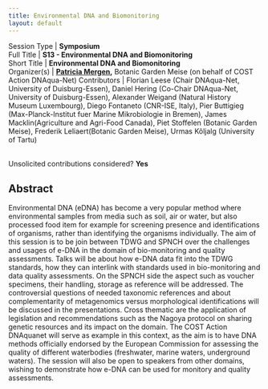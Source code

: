 ```yaml
---
title: Environmental DNA and Biomonitoring
layout: default
---
```


Session Type | **Symposium**  
Full Title   | **S13 - Environmental DNA and Biomonitoring**  
Short Title  | **Environmental DNA and Biomonitoring**  
Organizer(s) | **[Patricia Mergen](mailto:Patricia.Mergen@plantentuinmeise.be),** Botanic Garden Meise (on behalf of COST Action DNAqua-Net)
Contributors |  Florian Leese (Chair DNAqua-Net, University of Duisburg-Essen), Daniel Hering (Co-Chair DNAqua-Net, University of Duisburg-Essen), Alexander Weigand (Natural History Museum Luxembourg), Diego Fontaneto (CNR-ISE, Italy), Pier Buttigieg (Max-Planck-Institut fuer Marine Mikrobiologie in Bremen), James Macklin(Agriculture and Agri-Food Canada), Piet Stoffelen (Botanic Garden Meise), Frederik Leliaert(Botanic Garden Meise), Urmas Kõljalg (University of Tartu)  


<p><br />Unsolicited contributions considered? <strong>Yes</strong></p>

<!--
**How many 80-minute sessions are you requesting?** 1
**Technical Requirements:** 
-->


## Abstract  

Environmental DNA (eDNA) has become a very popular method where environmental samples from media such as soil, air or water, but also processed food item for example for screening presence and identifications of organisms, rather than identifying the organisms individually. The aim of this session is to be join between TDWG and SPNCH over the challenges and usages of e-DNA in the domain of bio-monitoring and quality assessments. Talks will be about how e-DNA data fit into the TDWG standards, how they can interlink with standards used in bio-monitoring and data quality assessments. On the SPNCH side the aspect such as voucher specimens, their handling, storage as reference will be addressed. The controversial questions of needed taxonomic references and about complementarity of metagenomics versus morphological identifications will be discussed in the presentations. Cross thematic are the application of legislation and recommendations such as the Nagoya protocol on sharing genetic resources and its impact on the domain. The COST Action DNAquanet will serve as example in this context, as the aim is to have DNA methods officially endorsed by the European Commission for assessing the quality of different waterbodies (freshwater, marine waters, underground waters). The session will also be open to speakers from other domains, wishing to demonstrate how e-DNA can be used for monitory and quality assessments.

